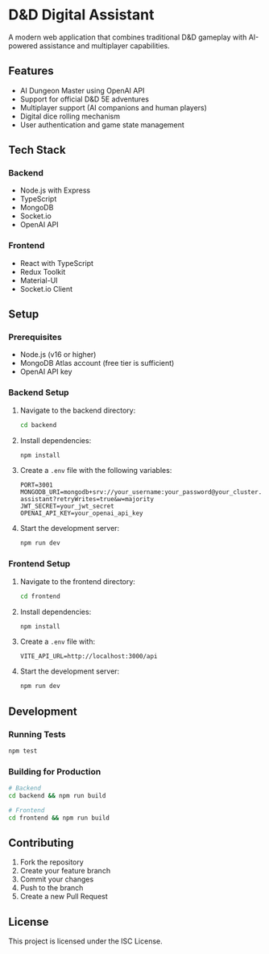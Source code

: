 # D&D Digital Assistant

A modern web application that combines traditional D&D gameplay with AI-powered assistance and multiplayer capabilities.

## Features

- AI Dungeon Master using OpenAI API
- Support for official D&D 5E adventures
- Multiplayer support (AI companions and human players)
- Digital dice rolling mechanism
- User authentication and game state management

## Tech Stack

### Backend
- Node.js with Express
- TypeScript
- MongoDB
- Socket.io
- OpenAI API

### Frontend
- React with TypeScript
- Redux Toolkit
- Material-UI
- Socket.io Client

## Setup

### Prerequisites
- Node.js (v16 or higher)
- MongoDB Atlas account (free tier is sufficient)
- OpenAI API key

### Backend Setup
1. Navigate to the backend directory:
   ```bash
   cd backend
   ```

2. Install dependencies:
   ```bash
   npm install
   ```

3. Create a `.env` file with the following variables:
   ```
   PORT=3001
   MONGODB_URI=mongodb+srv://your_username:your_password@your_cluster.mongodb.net/dnd-assistant?retryWrites=true&w=majority
   JWT_SECRET=your_jwt_secret
   OPENAI_API_KEY=your_openai_api_key
   ```

4. Start the development server:
   ```bash
   npm run dev
   ```

### Frontend Setup
1. Navigate to the frontend directory:
   ```bash
   cd frontend
   ```

2. Install dependencies:
   ```bash
   npm install
   ```

3. Create a `.env` file with:
   ```
   VITE_API_URL=http://localhost:3000/api
   ```

4. Start the development server:
   ```bash
   npm run dev
   ```

## Development

### Running Tests
```bash
npm test
```

### Building for Production
```bash
# Backend
cd backend && npm run build

# Frontend
cd frontend && npm run build
```

## Contributing
1. Fork the repository
2. Create your feature branch
3. Commit your changes
4. Push to the branch
5. Create a new Pull Request

## License
This project is licensed under the ISC License. 